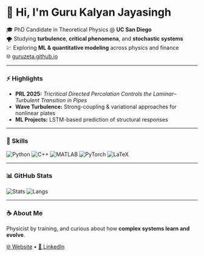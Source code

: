 <!--
**Guruzeta/guruzeta** is a ✨ _special_ ✨ repository because its `README.md` (this file) appears on your GitHub profile.

Here are some ideas to get you started:

- 🔭 I’m currently working on ...
- 🌱 I’m currently learning ...
- 👯 I’m looking to collaborate on ...
- 🤔 I’m looking for help with ...
- 💬 Ask me about ...
- 📫 How to reach me: ...
- 😄 Pronouns: ...
- ⚡ Fun fact: ...
-->
# 👋 Hi, I'm **Guru Kalyan Jayasingh**

🎓 PhD Candidate in Theoretical Physics @ **UC San Diego**  
🌪️ Studying **turbulence**, **critical phenomena**, and **stochastic systems**  
💹 Exploring **ML & quantitative modeling** across physics and finance  
🌐 [guruzeta.github.io](https://guruzeta.github.io)

---

### ⚡ Highlights
- **PRL 2025:** *Tricritical Directed Percolation Controls the Laminar–Turbulent Transition in Pipes*  
- **Wave Turbulence:** Strong-coupling & variational approaches for nonlinear plates  
- **ML Projects:** LSTM-based prediction of structural responses

---

### 🧠 Skills
![Python](https://img.shields.io/badge/Python-3670A0?logo=python&logoColor=ffdd54)
![C++](https://img.shields.io/badge/C++-00599C?logo=cplusplus)
![MATLAB](https://img.shields.io/badge/MATLAB-ff7f0f?logo=mathworks)
![PyTorch](https://img.shields.io/badge/PyTorch-EE4C2C?logo=pytorch)
![LaTeX](https://img.shields.io/badge/LaTeX-008080?logo=latex)

---

### 📊 GitHub Stats
![Stats](https://github-readme-stats.vercel.app/api?username=guruzeta&show_icons=true&theme=tokyonight)
![Langs](https://github-readme-stats.vercel.app/api/top-langs/?username=guruzeta&layout=compact&theme=tokyonight)

---

### ☕ About Me
Physicist by training, and curious about how **complex systems learn and evolve**.

[🌐 Website](https://guruzeta.github.io) • [💼 LinkedIn](https://www.linkedin.com/in/guru-kalyan-jayasingh/)

